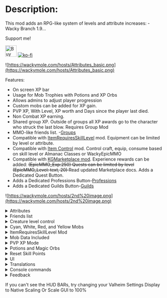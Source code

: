 # Description:
This mod adds an RPG-like system of levels and attribute increases: - Wacky Branch 1.9...


Support me!

<a href="https://www.buymeacoffee.com/WackyMole" target="_blank"><img src="https://cdn.buymeacoffee.com/buttons/v2/default-yellow.png" alt="Buy Me A Coffee" height='36' style="height: 36px;" ></a>  [![ko-fi](https://ko-fi.com/img/githubbutton_sm.svg)](https://ko-fi.com/H2H6LL5GA)

![https://wackymole.com/hosts/Attributes_basic.png](https://wackymole.com/hosts/Attributes_basic.png)

Features:
 - On screen XP bar
 - Usage for Mob Trophies with Potions and XP Orbs
 - Allows admins to adjust player progression
 - Custom mobs can be added for XP gain.
 - PVP XP, With Level, XP worth and Days since the player last died.
 - Non Combat XP earning.
 - Shared group XP. Outside of groups all XP awards go to the character who struck the last blow. Requires Group Mod
 - MMO-like friends list. -[Groups](https://valheim.thunderstore.io/package/Smoothbrain/Groups/)
 - Compatible with [ItemRequiresSkillLevel](https://thunderstore.io/c/valheim/p/WackyMole/WackyItemRequiresSkillLevel/) mod. Equipment can be limited by level or attribute.
 - Compatible with [Item Control](https://thunderstore.io/c/valheim/p/RustyMods/ItemControl/) mod. Control craft, equip, consume based on skill level or Almanac Classes or WackyEpicMMO
 - Compatible with [KGMarketplace mod](https://valheim.thunderstore.io/package/KGvalheim/Marketplace_And_Server_NPCs_Revamped/). Experience rewards can be added: <s>(EpicMMO_Exp:250) Quests can be limited by level (EpicMMO_Level: text, 20) </s> Read updated Marketplace docs. Adds a Dedicated Quest Button.
 - Adds a Dedicated Professions Button-[Professions](https://thunderstore.io/c/valheim/p/Smoothbrain/Professions/)
 - Adds a Dedicated Guilds Button-[Guilds](https://thunderstore.io/c/valheim/p/Smoothbrain/Guilds/)


 ![https://wackymole.com/hosts/2nd%20image.png](https://wackymole.com/hosts/2nd%20image.png)

<details><summary>Attributes</summary>

	Strength: Physical Damage increase, Carry Weight Increase, Decreased Stamina Consumption, Critical Damage

	Dexterity: Player Attack/Usage Speed%,  Stamina consumption (running, jumping) decreased,

	Intellect: Elemental Damage increase, Eitr Regeneration increases,  Eitr Increase

	Endurance: Physical Armor increase, Flat Stamina, Stamina Regeneration

	Vigour: Flat Health Increase, Health Regeneration, Elemental Armor increase, 

	Specializing: Critical Damage Chance, Mining Damage, Construction Piece Health, Tree Cutting Damage

</details> 

<details><summary>Friends list</summary>

MMO-like friends list. - Groups MOD Group to earn XP, download requires Group mod for each client https://valheim.thunderstore.io/package/Smoothbrain/Groups/

Click the plus button at the bottom of the friends bar. Enter the name of the character you wish to add, starting with a capital letter. ****
   ![https://wackymole.com/hosts/3rd%20image.png](https://wackymole.com/hosts/3rd%20image.png)
The player will receive a friend request. Once accepted, the character will appear in your friends list. Group invites can be sent from the friends list. 

# Warning: 
- If you accept a friend request while the player who sent it is not logged in with the character, you will not be added to their friends list and they will need to resend the friend request.
- You cannot send friend requests to yourself or characters you have already added. If you need to send another friend request, remove the character from the list first.
- Friend requests that have been sent, but not accepted will be removed on logout. They must be accepted while both characters are online.
</details> 

<details><summary>Creature level control</summary>

This mod should assigns levels to all in-game monsters. Every star added adds +1 to the level of the mob.

![https://wackymole.com/hosts/creaturecontrol.png](https://wackymole.com/hosts/creaturecontrol.png)


</details>

<details><summary>Cyan, White, Red, and Yellow Mobs</summary>




	Higher level monsters will have their names appear in red. Monsters within your range will be white. Monsters below your level will be cyan.  By default it is +- 10 of your current level.

	If you are significantly higher level than a monster, your XP award will be reduced. Monsters that are significantly lower level than you will have their names appear in cyan.

	Monsters that are 1 level higher than the character + MaxLevelRange will curve XP.

	With defaults, starting exp req is 300 with a 1.05 multiplayer.  So first 5 levels of experience required will be: level 1 is 300, 2 is 615, 3 is 946, 4 is 1293, 5 is 1658

	Add LevelExperience on each level: disabled means that the levels will not add 300 each time: level 1 is 315, 2 is 330, 3 is 347, 4 is 365, 5 is 383. The jsons will all have to be reworked if this is disabled

	Below is an image of 1.04 +500 and with LevelExperience disabled, so no 300 added. The difference is a lot. Also 1.08 scaling is added just to show how it gets into the millions pretty quickly. 


	With Low_damage_level- Damage dealt to a higher level monster will be reduced by the difference in levels. E.g. (Character level 20/ Monster level 50 = 0.4. Damage dealt will be 0.4% of normal damage) 
	damageFactor = (float)(playerLevel + LowDamageConfig)/ monsterLevel; You can configure LowDamageConfig to adjust damage scaling up or down. Damage Factor will not go above 1 or below .1f

	All of these formulas functions can be configured in the settings file.

	Please note:
	When upgrading the mod to a newer version, new fields in the settings file will be created automatically. You will have to manually re-edit these values if you have changed them.
	If you have no custom settings in the configuration file, you should delete the file so that a fresh one can be created by the new version.

	Note for other Mods: This mod uses hit.toolTier to pass the Lvl of player and Player.m_localPlayer.m_knownTexts to store levels

	Yellow mobs are those that have a level 0 set in the Json. They are not restricted by level and will always drop their loot/give full exp and players can always do full damage. They show up as "???" yellow tags. 

![https://wackymole.com/hosts/epicmmolevelcalcs2.png](https://wackymole.com/hosts/epicmmolevelcalcs2.png)


</details>

<details><summary>ItemRequiresSkillLevel Mod</summary>

[ItemRequiresSkillLevel](https://thunderstore.io/c/valheim/p/WackyMole/WackyItemRequiresSkillLevel/)

Strength Agility Intellect Body Vigour  Special 

You can combine multiple Skills for one Requirement

		- PrefabName: AxeBronze
		  Requirements:
		  - Skill: Level
			Level: 15
			BlockEquip: true
			BlockCraft: false
			EpicMMO: true
			ExhibitionName: PlayerLevel
		  - Skill: Strength
			Level: 7
			BlockEquip: true
			BlockCraft: true
			EpicMMO: true
			ExhibitionName: Strength

</details>

<details><summary>Mob Data Included</summary>

	Mob's data (names, levels, exp) from other mods are included:

	Fantasy-Creatures, AirAnimals, Defaults(Ashlands), DoOrDieMonsters, LandAnimals, MonsterlabZ, Outsiders, SeaAnimals, Monstrum, Krumpac Mods, Teddy Bears, PungusSouls, JewelCrafting, Wizardy, NonCombat, Monstrum-DeepNorth, RTD mods Horrors, Monsters, Monstrum, Sea, Bestiary

	A folder listing all monsters and their levels is located in config/EpicMMOSystem/ Default is for vanilla mobs

	1.9.30 and 1.9.32 changed the jsons names, your old files will be in EpicMMOSystem_backup folder

	These jsons will get auto updated everytime the line below Version gets changed.

	A file called Version.txt is created in the folder. It contains the mod version that was used to create it. Replace it with "NO" to stop it from overwritting on a future update.

	Latest Update for Jsons config is <b> 1.9.51 </b>(Number will be updated when Jsons recieve an update)

	

</details>


<details><summary>PVP XP Mode</summary>

</br>
</br>

![https://wackymole.com/hosts/SEeffectsMMO.png](https://wackymole.com/hosts/pvphudmmo.png)

You can enable PVP XP in ( 8.PVP Combat XP)

Enable PVP XP - true or false

This mod does not change any aspect of vanilla PVP (pvp toggle)

I also added the ability for players to see other players Level, XP they are worth and Days alive. 

Total XP a player is worth is (Level * XP Per Level) + (XP Per Day Alive * Days).

You can control how much or little information is displayed and changed style and colors.

You can incentivize killing people that have been alive longer.

A player gains a day alive for each morning that they are on for. Everyone starts at 0. 

</br>
</details>

<details><summary>Potions and Magic Orbs</summary>

![https://wackymole.com/hosts/SEeffectsMMO.png](https://wackymole.com/hosts/SEeffectsMMO.png)


	8 Magic Orb Levels with Various XP given

	They have by default a 1% chance to drop from any mob and 100% to drop 1-4 from Bosses

	Orb levels depend on biome ( Extra biomes from Marketplace or Expanded world won't drop orbs)
	1 for Meadows
	2 for Blackforest, None
	3 for Swamps and Oceans
	4 for Mountains
	5 for Plains
	6 for Mistlands
	7 for Ashlands
	8 for Deep North


	3 Potions 
	XP Potion Minor: 30% extra XP for 10 min
	XP Potion Medium: 60%
	XP Potion Greator 100% 

	1 Magic Fermenator: Gold, FineWood, and Bronze
	It's colorful!

	Meads: are made from Mob Chunks
	Mob Chunks can be made from a variety of Trophies from mobs, you can add to the list. 
	Meads also require 1 or 2 Orbs depending on level
	Meads take the standard amount of time to ferment and drop 3 potions each
	Watch for the sky to light up with colors when fermentation is done.

	Orbs always have a chance to drop. 


</details>

<details><summary>Reset Skill Points</summary>
</br> </br>

There are configs for setting the Reset currency, default is Coins. You set the ammount per level.

There is also an Item called ResetTrophy that you can spawn or add to the builtin droplist that will allow any level reset with only 1 ResetTrophy.

The mod looks for your reset currency first and then ResetTrophies. Only consumes 1, so make this a very rare item. 

</details>

<details><summary>UI</summary>

![https://wackymole.com/hosts/hoverlarge.png](https://wackymole.com/hosts/hoverlarge.png)


Pretty much all of the UI can be scaled, hidden, dragged and remembers their location.

To make UI elements disappear type "none" in the respective elements color setting. 

	1HudPanelPosition: Main UI Background Panel Draggable, default color set by HudBackgroundCol, Type "none" to make it disappear

	HudBarScale: Scale this up or down to resize ALL MMO UI elements. - 1.0 Should cover all of your screen horizontally 

	2-5 UI elements have Position, Scale and Color: 
	 Scale (x, y, z)- z does not matter. - float
	 Color: #(6 digit Hex),  optional 7-8 Digit means alpha. #986100FF (FF -alpha of 1) or use without # red, cyan, blue, 
	 darkblue, lightblue, purple, yellow, lime, fuchsia, white, silver, grey, black, orange, brown, maroon, green, olive, navy, teal, aqua, magenta
	 set color to none, to hide element
	 
	 Can all be set to "none" to make individual elements disappear

	2ExpPanelPosition: ExP Bar, Dragable, Position, Scale and Color, Can be Hidden

	3StaminaPanelPosition: Dragable, Position, Scale and Color, Can be Hidden
	
	4HpPanelPosition: Dragable, Position, Scale and Color, Can be Hidden

	5EitrPanelPosition: Dragable, Position, Scale and Color, Can be Hidden. Will disappear and reappear when you have Eitr.

	DisabledHealthIcons: This disables the red Health Icon that is normal present under vanilla health bar

	To enable ONLY EXP bar , enable OldXPBar Bar Only and restart - not dragable in this mode, this is being slowly phased out.  No reason to use. 


</details> 

<details><summary>Translations</summary>

EpicMMO uses a built-in custom Translation Manager and the blaxx Translation Manager for Items

English, Russian, Chinese, Spanish, Korean, French, Polish, Portuguese, Brazilian Portuguese, Swedish, Ukrainian, Czech, Turkish, and German are currently implemented. 

</details> 

<details><summary>Console commands</summary>

Admin only commands: - Should work in singleplayer now
 - To set a character's level: `epicmmosystem level [value] [name]` 
 - To reset attribute points: `epicmmosystem reset_points [name]` 
 - To reset total points and level and current points: `epicmmosystem reset_totalpoints [name]` 
 - To recalc levels based on total experience: `epicmmosystem recalc [name]` 
 - Should work with spaces in names now or replace spaces with '&'
</details> 

<details><summary>Feedback</summary>


Wacky Git https://github.com/Wacky-Mole/WackyEpicMMOSystem

Original git - https://github.com/Single-sh/EpicMMOSystem

For questions or suggestions please join discord channel: [Odin Plus Team](https://discord.gg/odinplus) or my discord at [Wolf Den](https://discord.gg/uPjjH8y52j)

Support me at https://www.buymeacoffee.com/WackyMole  or https://ko-fi.com/wackymole

<a href="https://www.buymeacoffee.com/WackyMole" target="_blank"><img src="https://cdn.buymeacoffee.com/buttons/v2/default-yellow.png" alt="Buy Me A Coffee" style="height: 60px !important;width: 217px !important;" ></a>

<a href='https://ko-fi.com/H2H6LL5GA' target='_blank'><img height='36' style='border:0px;height:36px;' src='https://storage.ko-fi.com/cdn/kofi3.png?v=3' border='0' alt='Buy Me a Coffee at ko-fi.com' /></a>

<img src="https://wackymole.com/hosts/bmc_qr.png" width="100"/>

Original Creator: LambaSun

</details> 

If you can't see the HUD BARs, try changing your Valheim Settings Display to Native Scaling Or Scale GUI to 100%
